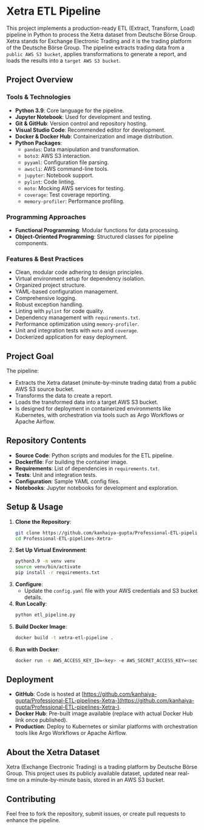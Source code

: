 # Xetra ETL Pipeline

This project implements a production-ready ETL (Extract, Transform, Load) pipeline in Python to process the Xetra dataset from Deutsche Börse Group. Xetra stands for Exchange Electronic Trading and it is the trading platform of the Deutsche Börse Group. The pipeline extracts trading data from a `public AWS S3 bucket`, applies transformations to generate a report, and loads the results into a `target AWS S3 bucket`.

## Project Overview

### Tools & Technologies
- **Python 3.9**: Core language for the pipeline.
- **Jupyter Notebook**: Used for development and testing.
- **Git & GitHub**: Version control and repository hosting.
- **Visual Studio Code**: Recommended editor for development.
- **Docker & Docker Hub**: Containerization and image distribution.
- **Python Packages**:
  - `pandas`: Data manipulation and transformation.
  - `boto3`: AWS S3 interaction.
  - `pyyaml`: Configuration file parsing.
  - `awscli`: AWS command-line tools.
  - `jupyter`: Notebook support.
  - `pylint`: Code linting.
  - `moto`: Mocking AWS services for testing.
  - `coverage`: Test coverage reporting.
  - `memory-profiler`: Performance profiling.

### Programming Approaches
- **Functional Programming**: Modular functions for data processing.
- **Object-Oriented Programming**: Structured classes for pipeline components.

### Features & Best Practices
- Clean, modular code adhering to design principles.
- Virtual environment setup for dependency isolation.
- Organized project structure.
- YAML-based configuration management.
- Comprehensive logging.
- Robust exception handling.
- Linting with `pylint` for code quality.
- Dependency management with `requirements.txt`.
- Performance optimization using `memory-profiler`.
- Unit and integration tests with `moto` and `coverage`.
- Dockerized application for easy deployment.

## Project Goal
The pipeline:
- Extracts the Xetra dataset (minute-by-minute trading data) from a public AWS S3 source bucket.
- Transforms the data to create a report.
- Loads the transformed data into a target AWS S3 bucket.
- Is designed for deployment in containerized environments like Kubernetes, with orchestration via tools such as Argo Workflows or Apache Airflow.

## Repository Contents
- **Source Code**: Python scripts and modules for the ETL pipeline.
- **Dockerfile**: For building the container image.
- **Requirements**: List of dependencies in `requirements.txt`.
- **Tests**: Unit and integration tests.
- **Configuration**: Sample YAML config files.
- **Notebooks**: Jupyter notebooks for development and exploration.

## Setup & Usage
1. **Clone the Repository**:
   ```bash
   git clone https://github.com/kanhaiya-gupta/Professional-ETL-pipelines-Xetra-.git
   cd Professional-ETL-pipelines-Xetra-
   ```
2. **Set Up Virtual Environment**:
   ```bash
   python3.9 -m venv venv
   source venv/bin/activate
   pip install -r requirements.txt
   ```
3. **Configure**:
   - Update the `config.yaml` file with your AWS credentials and S3 bucket details.
4. **Run Locally**:
   ```bash
   python etl_pipeline.py
   ```
5. **Build Docker Image**:
   ```bash
   docker build -t xetra-etl-pipeline .
   ```
6. **Run with Docker**:
   ```bash
   docker run -e AWS_ACCESS_KEY_ID=<key> -e AWS_SECRET_ACCESS_KEY=<secret> xetra-etl-pipeline
   ```

## Deployment
- **GitHub**: Code is hosted at [https://github.com/kanhaiya-gupta/Professional-ETL-pipelines-Xetra-](https://github.com/kanhaiya-gupta/Professional-ETL-pipelines-Xetra-).
- **Docker Hub**: Pre-built image available (replace with actual Docker Hub link once published).
- **Production**: Deploy to Kubernetes or similar platforms with orchestration tools like Argo Workflows or Apache Airflow.

## About the Xetra Dataset
Xetra (Exchange Electronic Trading) is a trading platform by Deutsche Börse Group. This project uses its publicly available dataset, updated near real-time on a minute-by-minute basis, stored in an AWS S3 bucket.

## Contributing
Feel free to fork the repository, submit issues, or create pull requests to enhance the pipeline.
